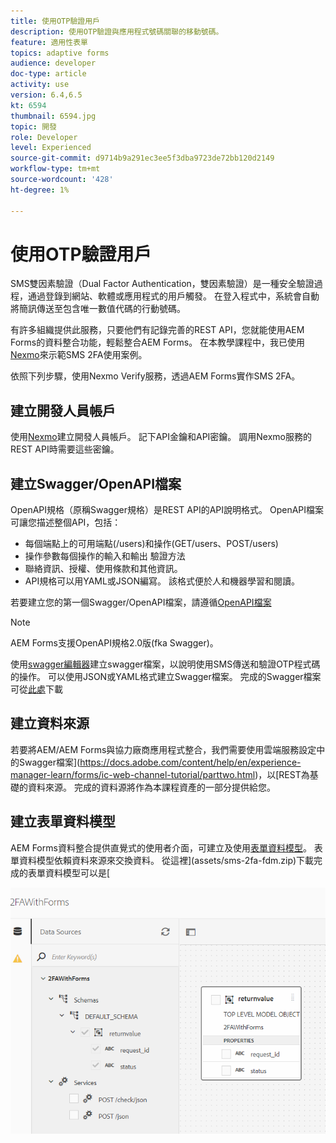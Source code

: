 ```yaml
---
title: 使用OTP驗證用戶
description: 使用OTP驗證與應用程式號碼關聯的移動號碼。
feature: 適用性表單
topics: adaptive forms
audience: developer
doc-type: article
activity: use
version: 6.4,6.5
kt: 6594
thumbnail: 6594.jpg
topic: 開發
role: Developer
level: Experienced
source-git-commit: d9714b9a291ec3ee5f3dba9723de72bb120d2149
workflow-type: tm+mt
source-wordcount: '428'
ht-degree: 1%

---
```




# 使用OTP驗證用戶

SMS雙因素驗證（Dual Factor Authentication，雙因素驗證）是一種安全驗證過程，通過登錄到網站、軟體或應用程式的用戶觸發。 在登入程式中，系統會自動將簡訊傳送至包含唯一數值代碼的行動號碼。

有許多組織提供此服務，只要他們有記錄完善的REST API，您就能使用AEM Forms的資料整合功能，輕鬆整合AEM Forms。 在本教學課程中，我已使用[Nexmo](https://developer.nexmo.com/verify/overview)來示範SMS 2FA使用案例。

依照下列步驟，使用Nexmo Verify服務，透過AEM Forms實作SMS 2FA。

## 建立開發人員帳戶

使用[Nexmo](https://dashboard.nexmo.com/sign-in)建立開發人員帳戶。 記下API金鑰和API密鑰。 調用Nexmo服務的REST API時需要這些密鑰。

## 建立Swagger/OpenAPI檔案

OpenAPI規格（原稱Swagger規格）是REST API的API說明格式。 OpenAPI檔案可讓您描述整個API，包括：

* 每個端點上的可用端點(/users)和操作(GET/users、POST/users)
* 操作參數每個操作的輸入和輸出
驗證方法
* 聯絡資訊、授權、使用條款和其他資訊。
* API規格可以用YAML或JSON編寫。 該格式便於人和機器學習和閱讀。

若要建立您的第一個Swagger/OpenAPI檔案，請遵循[OpenAPI檔案](https://swagger.io/docs/specification/2-0/basic-structure/)

>[!NOTE]
> AEM Forms支援OpenAPI規格2.0版(fka Swagger)。

使用[swagger編輯器](https://editor.swagger.io/)建立swagger檔案，以說明使用SMS傳送和驗證OTP程式碼的操作。 可以使用JSON或YAML格式建立Swagger檔案。 完成的Swagger檔案可從[此處](assets/two-factore-authentication-swagger.zip)下載

## 建立資料來源

若要將AEM/AEM Forms與協力廠商應用程式整合，我們需要使用雲端服務設定中的Swagger檔案](https://docs.adobe.com/content/help/en/experience-manager-learn/forms/ic-web-channel-tutorial/parttwo.html)，以[REST為基礎的資料來源。 完成的資料源將作為本課程資產的一部分提供給您。

## 建立表單資料模型

AEM Forms資料整合提供直覺式的使用者介面，可建立及使用[表單資料模型](https://docs.adobe.com/content/help/en/experience-manager-65/forms/form-data-model/create-form-data-models.html)。 表單資料模型依賴資料來源來交換資料。
從這裡](assets/sms-2fa-fdm.zip)下載完成的表單資料模型可以是[

![fdm](assets/2FA-fdm.PNG)
